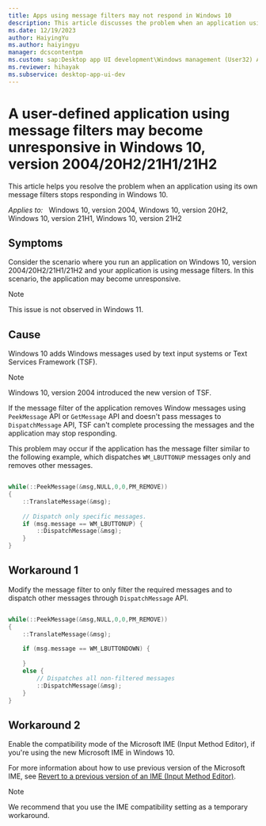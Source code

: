 ```yaml
---
title: Apps using message filters may not respond in Windows 10
description: This article discusses the problem when an application using its own message filters stops responding in Windows 10.
ms.date: 12/19/2023
author: HaiyingYu
ms.author: haiyingyu
manager: dcscontentpm
ms.custom: sap:Desktop app UI development\Windows management (User32) API and Windows messages
ms.reviewer: hihayak
ms.subservice: desktop-app-ui-dev
---
```


# A user-defined application using message filters may become unresponsive in Windows 10, version 2004/20H2/21H1/21H2

This article helps you resolve the problem when an application using its own message filters stops responding in Windows 10.

_Applies to:_ &nbsp; Windows 10, version 2004, Windows 10, version 20H2, Windows 10, version 21H1, Windows 10, version 21H2

## Symptoms

Consider the scenario where you run an application on Windows 10, version 2004/20H2/21H1/21H2 and your application is using message filters.
In this scenario, the application may become unresponsive.

> [!NOTE]
> This issue is not observed in Windows 11.

## Cause

Windows 10 adds Windows messages used by text input systems or Text Services Framework (TSF).

> [!NOTE]
> Windows 10, version 2004 introduced the new version of TSF.

If the message filter of the application removes Window messages using `PeekMessage` API or `GetMessage` API and doesn't pass messages to `DispatchMessage` API, TSF can't complete processing the messages and the application may stop responding.

This problem may occur if the application has the message filter similar to the following example, which dispatches `WM_LBUTTONUP` messages only and removes other messages.

```cpp

while(::PeekMessage(&msg,NULL,0,0,PM_REMOVE))
{
    ::TranslateMessage(&msg);
    
    // Dispatch only specific messages.
    if (msg.message == WM_LBUTTONUP) {
        ::DispatchMessage(&msg);
    }
}

```

## Workaround 1

Modify the message filter to only filter the required messages and to dispatch other messages through `DispatchMessage` API.

```cpp

while(::PeekMessage(&msg,NULL,0,0,PM_REMOVE))
{
    ::TranslateMessage(&msg);
    
    if (msg.message == WM_LBUTTONDOWN) {
    
    }
    else {
        // Dispatches all non-filtered messages
        ::DispatchMessage(&msg);
    }
}

```

## Workaround 2

Enable the compatibility mode of the Microsoft IME (Input Method Editor), if you're using the new Microsoft IME in Windows 10.

For more information about how to use previous version of the Microsoft IME, see
[Revert to a previous version of an IME (Input Method Editor)](https://support.microsoft.com/windows/revert-to-a-previous-version-of-an-ime-input-method-editor-adcc9caa-17cb-44d8-b46e-f5b473b4dd77).

> [!NOTE]
> We recommend that you use the IME compatibility setting as a temporary workaround.
